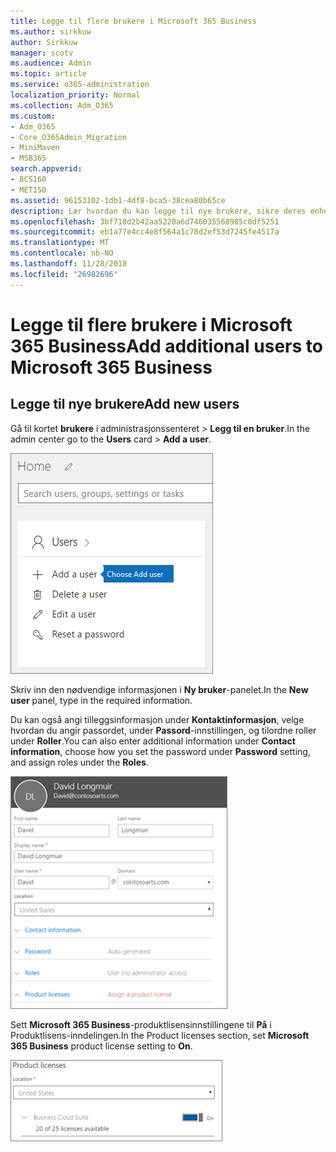 ```yaml
---
title: Legge til flere brukere i Microsoft 365 Business
ms.author: sirkkuw
author: Sirkkuw
manager: scotv
ms.audience: Admin
ms.topic: article
ms.service: o365-administration
localization_priority: Normal
ms.collection: Adm_O365
ms.custom:
- Adm_O365
- Core_O365Admin_Migration
- MiniMaven
- MSB365
search.appverid:
- BCS160
- MET150
ms.assetid: 96153102-1db1-4df8-bca5-38cea80b65ce
description: Lær hvordan du kan legge til nye brukere, sikre deres enheter og tilordne roller i Microsoft 365 Business.
ms.openlocfilehash: 3bf718d2b42aa5220a6d746035568985c0df5251
ms.sourcegitcommit: eb1a77e4cc4e8f564a1c78d2ef53d7245fe4517a
ms.translationtype: MT
ms.contentlocale: nb-NO
ms.lasthandoff: 11/28/2018
ms.locfileid: "26982696"
---
```

# <a name="add-additional-users-to-microsoft-365-business"></a><span data-ttu-id="b8d00-103">Legge til flere brukere i Microsoft 365 Business</span><span class="sxs-lookup"><span data-stu-id="b8d00-103">Add additional users to Microsoft 365 Business</span></span>

## <a name="add-new-users"></a><span data-ttu-id="b8d00-104">Legge til nye brukere</span><span class="sxs-lookup"><span data-stu-id="b8d00-104">Add new users</span></span>

<span data-ttu-id="b8d00-105">Gå til kortet **brukere** i administrasjonssenteret \> **Legg til en bruker**.</span><span class="sxs-lookup"><span data-stu-id="b8d00-105">In the admin center go to the **Users** card \> **Add a user**.</span></span>
  
![Choose Add a user on the Users card in the admin center](media/55218f5b-899c-41cb-8486-8746fcef1748.png)
  
<span data-ttu-id="b8d00-107">Skriv inn den nødvendige informasjonen i **Ny bruker**-panelet.</span><span class="sxs-lookup"><span data-stu-id="b8d00-107">In the **New user** panel, type in the required information.</span></span> 
  
<span data-ttu-id="b8d00-108">Du kan også angi tilleggsinformasjon under **Kontaktinformasjon**, velge hvordan du angir passordet, under **Passord**-innstillingen, og tilordne roller under **Roller**.</span><span class="sxs-lookup"><span data-stu-id="b8d00-108">You can also enter additional information under **Contact information**, choose how you set the password under **Password** setting, and assign roles under the **Roles**.</span></span>
  
![Enter user information in the New user card](media/f04d39ca-48be-4868-8330-8552a4754c8b.png)
  
<span data-ttu-id="b8d00-110">Sett **Microsoft 365 Business**-produktlisensinnstillingene til **På** i Produktlisens-inndelingen.</span><span class="sxs-lookup"><span data-stu-id="b8d00-110">In the Product licenses section, set **Microsoft 365 Business** product license setting to **On**.</span></span>
  
![Set the license setting to On position](media/7404f7f7-93bc-44a3-9ffb-4208b5b17402.png)
  

  

